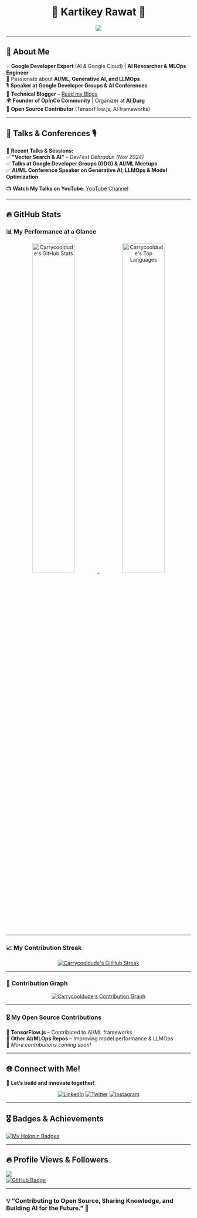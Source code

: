 <h1 align="center">🚀 Kartikey Rawat 🚀</h1>

<p align="center">
  <img src="https://readme-typing-svg.herokuapp.com?font=Fira+Code&size=22&pause=1000&color=00FFFF&center=true&vCenter=true&width=600&lines=Google+Developer+Expert+in+AI+%26+Google+Cloud;Open+Source+Contributor;Tech+Speaker+%7C+AI+Durg+Organizer;Building+AI+%7C+LLMOps+%7C+Generative+AI;Machine+Learning+%7C+Deep+Learning+%7C+MLOps;Making+AI+Accessible+to+Everyone" />
</p>

---

## 🚀 About Me  

💡 **Google Developer Expert** (AI & Google Cloud) | **AI Researcher & MLOps Engineer**  
🧠 Passionate about **AI/ML, Generative AI, and LLMOps**  
🎙 **Speaker at Google Developer Groups & AI Conferences**  
📖 **Technical Blogger** – [Read my Blogs](https://medium.com/@carrycooldude)  
🌍 **Founder of OpInCo Community** | Organizer at **[AI Durg](https://github.com/AI-Durg)**  
📌 **Open Source Contributor** (TensorFlow.js, AI frameworks)  

---

## 🎤 Talks & Conferences 🎙  

🎯 **Recent Talks & Sessions:**  
✅ **"Vector Search & AI"** – *DevFest Dehradun* *(Nov 2024)*  
✅ **Talks at Google Developer Groups (GDG) & AI/ML Meetups**  
✅ **AI/ML Conference Speaker on Generative AI, LLMOps & Model Optimization**  

📺 **Watch My Talks on YouTube**: [YouTube Channel](https://www.youtube.com/c/carrycooldude)  

---

## 🔥 GitHub Stats  

### 📊 **My Performance at a Glance**  
<p align="center">
  <a href="https://github.com/carrycooldude/github-readme-stats">
    <img width="48%" alt="Carrycooldude's GitHub Stats" src="https://github-readme-stats.vercel.app/api?username=carrycooldude&show_icons=true&count_private=true&theme=radical&hide_border=true&bg_color=0D1117" />
  </a>
  <a href="https://github.com/carrycooldude/github-readme-stats">
    <img width="48%" alt="Carrycooldude's Top Languages" src="https://github-readme-stats.vercel.app/api/top-langs/?username=carrycooldude&langs_count=8&count_private=true&layout=compact&theme=radical&hide_border=true&bg_color=0D1117" />
  </a>
</p>

---

### 📈 **My Contribution Streak**  
<p align="center">
  <a href="https://git.io/streak-stats">
    <img alt="Carrycooldude's GitHub Streak" src="https://github-readme-streak-stats.herokuapp.com/?user=carrycooldude&theme=radical&bg_color=0D1117&color=5BCDEC&line=5BCDEC&point=FFFFFF&hide_border=true" />
  </a>
</p>

---

### 🌱 **Contribution Graph**  
<p align="center">
  <a href="https://github.com/carrycooldude/github-readme-activity-graph">
    <img alt="Carrycooldude's Contribution Graph" src="https://github-readme-activity-graph.vercel.app/graph?username=carrycooldude&theme=github-compact" />
  </a>
</p>

---

### 🎖 **My Open Source Contributions**  
🚀 **TensorFlow.js** – Contributed to AI/ML frameworks  
🔧 **Other AI/MLOps Repos** – Improving model performance & LLMOps  
📌 *More contributions coming soon!*  

---

## 🌐 Connect with Me!  
🚀 **Let’s build and innovate together!**  

<p align="center">
  <a href="https://www.linkedin.com/in/carrycooldude/"><img src="https://img.icons8.com/fluent/48/000000/linkedin.png" alt="LinkedIn" /></a>
  <a href="https://twitter.com/carrycooldude"><img src="https://img.icons8.com/fluent/48/000000/twitter.png" alt="Twitter" /></a>
  <a href="https://www.instagram.com/carrycooldude/"><img src="https://img.icons8.com/fluent/48/000000/instagram-new.png" alt="Instagram" /></a>
</p>

---

## 🎖 Badges & Achievements  
[![My Holopin Badges](https://holopin.me/carrycooldude)](https://holopin.io/@carrycooldude)

---

## 🔥 Profile Views & Followers  
![](https://komarev.com/ghpvc/?username=carrycooldude&color=blueviolet&bg_color=0D1117&color=5BCDEC&line=5BCDEC&point=FFFFFF&hide_border=true)  
<a href="https://github.com/carrycooldude?tab=followers"><img src="https://img.shields.io/github/followers/carrycooldude?label=Followers&style=social" alt="GitHub Badge"></a>  

---

### 💡 **"Contributing to Open Source, Sharing Knowledge, and Building AI for the Future."** 🚀
